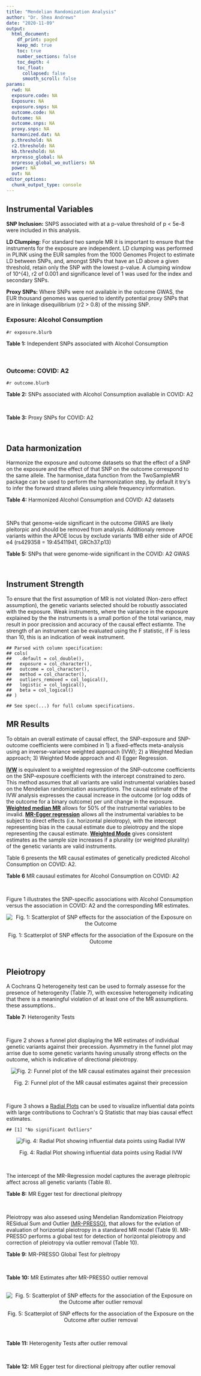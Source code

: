 ```yaml
---
title: "Mendelian Randomization Analysis"
author: "Dr. Shea Andrews"
date: "2020-11-09"
output:
  html_document:
    df_print: paged
    keep_md: true
    toc: true
    number_sections: false
    toc_depth: 4
    toc_float:
      collapsed: false
      smooth_scroll: false
params:
  rwd: NA
  exposure.code: NA
  Exposure: NA
  exposure.snps: NA
  outcome.code: NA
  Outcome: NA
  outcome.snps: NA
  proxy.snps: NA
  harmonized.dat: NA
  p.threshold: NA
  r2.threshold: NA
  kb.threshold: NA
  mrpresso_global: NA
  mrpresso_global_wo_outliers: NA
  power: NA
  out: NA
editor_options:
  chunk_output_type: console
---
```







## Instrumental Variables
**SNP Inclusion:** SNPS associated with at a p-value threshold of p < 5e-8 were included in this analysis.
<br>

**LD Clumping:** For standard two sample MR it is important to ensure that the instruments for the exposure are independent. LD clumping was performed in PLINK using the EUR samples from the 1000 Genomes Project to estimate LD between SNPs, and, amongst SNPs that have an LD above a given threshold, retain only the SNP with the lowest p-value. A clumping window of 10^{4}, r2 of 0.001 and significance level of 1 was used for the index and secondary SNPs.
<br>

**Proxy SNPs:** Where SNPs were not available in the outcome GWAS, the EUR thousand genomes was queried to identify potential proxy SNPs that are in linkage disequilibrium (r2 > 0.8) of the missing SNP.
<br>

### Exposure: Alcohol Consumption
`#r exposure.blurb`
<br>

**Table 1:** Independent SNPs associated with Alcohol Consumption
<div data-pagedtable="false">
  <script data-pagedtable-source type="application/json">
{"columns":[{"label":["SNP"],"name":[1],"type":["chr"],"align":["left"]},{"label":["CHROM"],"name":[2],"type":["dbl"],"align":["right"]},{"label":["POS"],"name":[3],"type":["dbl"],"align":["right"]},{"label":["REF"],"name":[4],"type":["chr"],"align":["left"]},{"label":["ALT"],"name":[5],"type":["chr"],"align":["left"]},{"label":["AF"],"name":[6],"type":["dbl"],"align":["right"]},{"label":["BETA"],"name":[7],"type":["dbl"],"align":["right"]},{"label":["SE"],"name":[8],"type":["dbl"],"align":["right"]},{"label":["Z"],"name":[9],"type":["dbl"],"align":["right"]},{"label":["P"],"name":[10],"type":["dbl"],"align":["right"]},{"label":["N"],"name":[11],"type":["dbl"],"align":["right"]},{"label":["TRAIT"],"name":[12],"type":["chr"],"align":["left"]}],"data":[{"1":"rs10753661","2":"1","3":"165119792","4":"G","5":"A","6":"0.7020","7":"-0.0113","8":"0.00209","9":"-5.406699","10":"4.24e-08","11":"537349","12":"drnkwk"},{"1":"rs28680958","2":"1","3":"173848808","4":"G","5":"A","6":"0.2300","7":"-0.0136","8":"0.00237","9":"-5.738397","10":"9.78e-09","11":"537349","12":"drnkwk"},{"1":"rs1260326","2":"2","3":"27730940","4":"T","5":"C","6":"0.5950","7":"0.0233","8":"0.00196","9":"11.887755","10":"3.33e-33","11":"537349","12":"drnkwk"},{"1":"rs62135521","2":"2","3":"44296002","4":"G","5":"T","6":"0.0378","7":"-0.0272","8":"0.00470","9":"-5.787234","10":"9.91e-09","11":"537349","12":"drnkwk"},{"1":"rs528301","2":"2","3":"45154908","4":"G","5":"A","6":"0.6050","7":"0.0156","8":"0.00195","9":"8.000000","10":"1.25e-15","11":"537349","12":"drnkwk"},{"1":"rs6739804","2":"2","3":"63269604","4":"T","5":"C","6":"0.6600","7":"-0.0129","8":"0.00208","9":"-6.201923","10":"4.72e-10","11":"537349","12":"drnkwk"},{"1":"rs4233567","2":"2","3":"144272376","4":"C","5":"T","6":"0.3400","7":"-0.0130","8":"0.00208","9":"-6.250000","10":"3.83e-10","11":"537349","12":"drnkwk"},{"1":"rs28732378","2":"3","3":"85403892","4":"A","5":"G","6":"0.7290","7":"-0.0163","8":"0.00217","9":"-7.511521","10":"2.24e-14","11":"537349","12":"drnkwk"},{"1":"rs28712821","2":"4","3":"39413780","4":"G","5":"A","6":"0.5940","7":"0.0284","8":"0.00199","9":"14.271357","10":"1.10e-46","11":"537349","12":"drnkwk"},{"1":"rs16854020","2":"4","3":"42117559","4":"G","5":"A","6":"0.1270","7":"0.0180","8":"0.00289","9":"6.228374","10":"4.82e-10","11":"537349","12":"drnkwk"},{"1":"rs1229984","2":"4","3":"100239319","4":"T","5":"C","6":"0.9530","7":"0.2090","8":"0.00673","9":"31.054978","10":"1.60e-203","11":"537349","12":"drnkwk"},{"1":"rs78234152","2":"4","3":"100279889","4":"G","5":"A","6":"0.0986","7":"0.0275","8":"0.00306","9":"8.986928","10":"2.18e-19","11":"537349","12":"drnkwk"},{"1":"rs13107325","2":"4","3":"103188709","4":"C","5":"T","6":"0.0654","7":"-0.0369","8":"0.00395","9":"-9.341772","10":"1.23e-20","11":"537349","12":"drnkwk"},{"1":"rs331939","2":"4","3":"143654889","4":"G","5":"A","6":"0.3390","7":"-0.0118","8":"0.00202","9":"-5.841584","10":"4.50e-09","11":"537349","12":"drnkwk"},{"1":"rs4916723","2":"5","3":"87854395","4":"A","5":"C","6":"0.4040","7":"-0.0115","8":"0.00199","9":"-5.778894","10":"8.07e-09","11":"537349","12":"drnkwk"},{"1":"rs55872084","2":"5","3":"155902003","4":"G","5":"T","6":"0.2180","7":"0.0129","8":"0.00228","9":"5.657895","10":"1.98e-08","11":"537349","12":"drnkwk"},{"1":"rs10085696","2":"7","3":"69783020","4":"A","5":"G","6":"0.2010","7":"-0.0160","8":"0.00249","9":"-6.425703","10":"1.24e-10","11":"537349","12":"drnkwk"},{"1":"rs2299409","2":"7","3":"103812171","4":"G","5":"A","6":"0.4930","7":"-0.0104","8":"0.00192","9":"-5.416667","10":"4.80e-08","11":"537349","12":"drnkwk"},{"1":"rs6951574","2":"7","3":"153489744","4":"T","5":"C","6":"0.4590","7":"0.0135","8":"0.00205","9":"6.585366","10":"4.44e-11","11":"537349","12":"drnkwk"},{"1":"rs28601761","2":"8","3":"126500031","4":"C","5":"G","6":"0.4050","7":"0.0116","8":"0.00201","9":"5.771144","10":"7.60e-09","11":"537349","12":"drnkwk"},{"1":"rs55932213","2":"9","3":"108755622","4":"A","5":"G","6":"0.7010","7":"0.0129","8":"0.00230","9":"5.608696","10":"1.80e-08","11":"537349","12":"drnkwk"},{"1":"rs2049045","2":"11","3":"27694241","4":"G","5":"C","6":"0.1890","7":"-0.0137","8":"0.00251","9":"-5.458167","10":"3.97e-08","11":"537349","12":"drnkwk"},{"1":"rs4752999","2":"11","3":"47428565","4":"C","5":"T","6":"0.3210","7":"-0.0145","8":"0.00207","9":"-7.004831","10":"2.03e-12","11":"537349","12":"drnkwk"},{"1":"rs4309187","2":"11","3":"113412443","4":"A","5":"C","6":"0.6970","7":"0.0149","8":"0.00210","9":"7.095238","10":"1.37e-12","11":"537349","12":"drnkwk"},{"1":"rs17542254","2":"11","3":"113655696","4":"A","5":"G","6":"0.2510","7":"0.0131","8":"0.00214","9":"6.121495","10":"8.96e-10","11":"537349","12":"drnkwk"},{"1":"rs1387766","2":"12","3":"92081800","4":"G","5":"A","6":"0.6220","7":"-0.0108","8":"0.00198","9":"-5.454545","10":"4.79e-08","11":"537349","12":"drnkwk"},{"1":"rs34704785","2":"13","3":"68117681","4":"C","5":"T","6":"0.4120","7":"-0.0114","8":"0.00214","9":"-5.327103","10":"4.52e-08","11":"537349","12":"drnkwk"},{"1":"rs1123285","2":"14","3":"57274519","4":"C","5":"G","6":"0.3390","7":"-0.0127","8":"0.00208","9":"-6.105769","10":"1.36e-09","11":"537349","12":"drnkwk"},{"1":"rs28929474","2":"14","3":"94844947","4":"C","5":"T","6":"0.0154","7":"-0.0477","8":"0.00719","9":"-6.634214","10":"2.39e-11","11":"537349","12":"drnkwk"},{"1":"rs153106","2":"16","3":"28526897","4":"T","5":"C","6":"0.4090","7":"-0.0137","8":"0.00196","9":"-6.989796","10":"3.63e-12","11":"537349","12":"drnkwk"},{"1":"rs79616692","2":"16","3":"72338507","4":"G","5":"C","6":"0.1100","7":"0.0190","8":"0.00315","9":"6.031746","10":"2.38e-09","11":"537349","12":"drnkwk"},{"1":"rs11860773","2":"16","3":"73912503","4":"T","5":"C","6":"0.1760","7":"-0.0155","8":"0.00251","9":"-6.175299","10":"8.35e-10","11":"537349","12":"drnkwk"},{"1":"rs13332432","2":"16","3":"85721809","4":"C","5":"G","6":"0.2960","7":"0.0142","8":"0.00219","9":"6.484018","10":"5.94e-11","11":"537349","12":"drnkwk"},{"1":"rs34121753","2":"17","3":"7733833","4":"A","5":"G","6":"0.5320","7":"0.0112","8":"0.00199","9":"5.628141","10":"1.39e-08","11":"537349","12":"drnkwk"},{"1":"rs76640332","2":"17","3":"44189858","4":"G","5":"A","6":"0.2040","7":"-0.0219","8":"0.00250","9":"-8.760000","10":"1.47e-18","11":"537349","12":"drnkwk"},{"1":"rs838145","2":"19","3":"49248730","4":"G","5":"A","6":"0.5840","7":"-0.0161","8":"0.00198","9":"-8.131313","10":"3.87e-16","11":"537349","12":"drnkwk"},{"1":"rs6106989","2":"20","3":"25027630","4":"G","5":"A","6":"0.6280","7":"0.0113","8":"0.00204","9":"5.539216","10":"3.81e-08","11":"537349","12":"drnkwk"}],"options":{"columns":{"min":{},"max":[10]},"rows":{"min":[10],"max":[10]},"pages":{}}}
  </script>
</div>
<br>

### Outcome: COVID: A2
`#r outcome.blurb`
<br>

**Table 2:** SNPs associated with Alcohol Consumption avaliable in COVID: A2
<div data-pagedtable="false">
  <script data-pagedtable-source type="application/json">
{"columns":[{"label":["SNP"],"name":[1],"type":["chr"],"align":["left"]},{"label":["CHROM"],"name":[2],"type":["dbl"],"align":["right"]},{"label":["POS"],"name":[3],"type":["dbl"],"align":["right"]},{"label":["REF"],"name":[4],"type":["chr"],"align":["left"]},{"label":["ALT"],"name":[5],"type":["chr"],"align":["left"]},{"label":["AF"],"name":[6],"type":["dbl"],"align":["right"]},{"label":["BETA"],"name":[7],"type":["dbl"],"align":["right"]},{"label":["SE"],"name":[8],"type":["dbl"],"align":["right"]},{"label":["Z"],"name":[9],"type":["dbl"],"align":["right"]},{"label":["P"],"name":[10],"type":["dbl"],"align":["right"]},{"label":["N"],"name":[11],"type":["dbl"],"align":["right"]},{"label":["TRAIT"],"name":[12],"type":["chr"],"align":["left"]}],"data":[{"1":"rs10753661","2":"1","3":"165119792","4":"G","5":"A","6":"0.68840","7":"0.0122530","8":"0.030037","9":"0.40793022","10":"0.683300","11":"628126","12":"very_severe_respiratory_confirmed_covid_vs._population"},{"1":"rs28680958","2":"1","3":"173848808","4":"G","5":"A","6":"0.20820","7":"-0.0507630","8":"0.033097","9":"-1.53376439","10":"0.125100","11":"628126","12":"very_severe_respiratory_confirmed_covid_vs._population"},{"1":"rs1260326","2":"2","3":"27730940","4":"T","5":"C","6":"0.62160","7":"0.0300960","8":"0.028007","9":"1.07458850","10":"0.282600","11":"627723","12":"very_severe_respiratory_confirmed_covid_vs._population"},{"1":"rs62135521","2":"2","3":"44296002","4":"G","5":"T","6":"0.04673","7":"-0.1099500","8":"0.071461","9":"-1.53860147","10":"0.123900","11":"627723","12":"very_severe_respiratory_confirmed_covid_vs._population"},{"1":"rs528301","2":"2","3":"45154908","4":"G","5":"A","6":"0.58730","7":"-0.0398130","8":"0.036869","9":"-1.07985028","10":"0.280200","11":"618070","12":"very_severe_respiratory_confirmed_covid_vs._population"},{"1":"rs6739804","2":"2","3":"63269604","4":"T","5":"C","6":"0.67660","7":"-0.0042623","8":"0.038315","9":"-0.11124364","10":"0.911400","11":"618070","12":"very_severe_respiratory_confirmed_covid_vs._population"},{"1":"rs4233567","2":"2","3":"144272376","4":"C","5":"T","6":"0.36150","7":"-0.0116270","8":"0.039322","9":"-0.29568689","10":"0.767500","11":"618070","12":"very_severe_respiratory_confirmed_covid_vs._population"},{"1":"rs28732378","2":"3","3":"85403892","4":"A","5":"G","6":"0.74500","7":"0.0229600","8":"0.030816","9":"0.74506750","10":"0.456200","11":"628126","12":"very_severe_respiratory_confirmed_covid_vs._population"},{"1":"rs28712821","2":"4","3":"39413780","4":"G","5":"A","6":"0.61920","7":"0.0467220","8":"0.037458","9":"1.24731700","10":"0.212300","11":"618070","12":"very_severe_respiratory_confirmed_covid_vs._population"},{"1":"rs16854020","2":"4","3":"42117559","4":"G","5":"A","6":"0.11310","7":"0.0414450","8":"0.039785","9":"1.04172427","10":"0.297500","11":"628126","12":"very_severe_respiratory_confirmed_covid_vs._population"},{"1":"rs1229984","2":"4","3":"100239319","4":"T","5":"C","6":"0.98230","7":"0.1621800","8":"0.072076","9":"2.25012487","10":"0.024440","11":"616188","12":"very_severe_respiratory_confirmed_covid_vs._population"},{"1":"rs78234152","2":"4","3":"100279889","4":"G","5":"A","6":"0.11630","7":"0.0663750","8":"0.047831","9":"1.38769835","10":"0.165200","11":"628126","12":"very_severe_respiratory_confirmed_covid_vs._population"},{"1":"rs13107325","2":"4","3":"103188709","4":"C","5":"T","6":"0.05099","7":"0.0699230","8":"0.050194","9":"1.39305495","10":"0.163600","11":"628126","12":"very_severe_respiratory_confirmed_covid_vs._population"},{"1":"rs331939","2":"4","3":"143654889","4":"G","5":"A","6":"0.32340","7":"-0.0057320","8":"0.028796","9":"-0.19905542","10":"0.842200","11":"628126","12":"very_severe_respiratory_confirmed_covid_vs._population"},{"1":"rs4916723","2":"5","3":"87854395","4":"A","5":"C","6":"0.43930","7":"-0.0299270","8":"0.037924","9":"-0.78913089","10":"0.430000","11":"618070","12":"very_severe_respiratory_confirmed_covid_vs._population"},{"1":"rs55872084","2":"5","3":"155902003","4":"G","5":"T","6":"0.21180","7":"-0.0407650","8":"0.044337","9":"-0.91943523","10":"0.357900","11":"618070","12":"very_severe_respiratory_confirmed_covid_vs._population"},{"1":"rs10085696","2":"7","3":"69783020","4":"A","5":"G","6":"0.19470","7":"0.0238760","8":"0.034425","9":"0.69356572","10":"0.487900","11":"628126","12":"very_severe_respiratory_confirmed_covid_vs._population"},{"1":"rs2299409","2":"7","3":"103812171","4":"G","5":"A","6":"0.52090","7":"0.0342660","8":"0.028041","9":"1.22199636","10":"0.221700","11":"628126","12":"very_severe_respiratory_confirmed_covid_vs._population"},{"1":"rs28601761","2":"8","3":"126500031","4":"C","5":"G","6":"0.41680","7":"-0.0325720","8":"0.036594","9":"-0.89009127","10":"0.373400","11":"618070","12":"very_severe_respiratory_confirmed_covid_vs._population"},{"1":"rs55932213","2":"9","3":"108755622","4":"A","5":"G","6":"0.73830","7":"-0.0153960","8":"0.040170","9":"-0.38327110","10":"0.701500","11":"618070","12":"very_severe_respiratory_confirmed_covid_vs._population"},{"1":"rs2049045","2":"11","3":"27694241","4":"G","5":"C","6":"0.17340","7":"0.0029615","8":"0.045932","9":"0.06447575","10":"0.948600","11":"618070","12":"very_severe_respiratory_confirmed_covid_vs._population"},{"1":"rs4752999","2":"11","3":"47428565","4":"C","5":"T","6":"0.32390","7":"-0.0364350","8":"0.029627","9":"-1.22979039","10":"0.218800","11":"628126","12":"very_severe_respiratory_confirmed_covid_vs._population"},{"1":"rs4309187","2":"11","3":"113412443","4":"A","5":"C","6":"0.73720","7":"-0.0353660","8":"0.038403","9":"-0.92091764","10":"0.357100","11":"618070","12":"very_severe_respiratory_confirmed_covid_vs._population"},{"1":"rs17542254","2":"11","3":"113655696","4":"A","5":"G","6":"0.26020","7":"0.0482450","8":"0.031007","9":"1.55593898","10":"0.119700","11":"628126","12":"very_severe_respiratory_confirmed_covid_vs._population"},{"1":"rs1387766","2":"12","3":"92081800","4":"G","5":"A","6":"0.63350","7":"0.0176930","8":"0.028638","9":"0.61781549","10":"0.536700","11":"628126","12":"very_severe_respiratory_confirmed_covid_vs._population"},{"1":"rs34704785","2":"13","3":"68117681","4":"C","5":"T","6":"0.44350","7":"0.0074071","8":"0.036138","9":"0.20496707","10":"0.837600","11":"618070","12":"very_severe_respiratory_confirmed_covid_vs._population"},{"1":"rs1123285","2":"14","3":"57274519","4":"C","5":"G","6":"0.33420","7":"0.0247140","8":"0.038918","9":"0.63502749","10":"0.525400","11":"617667","12":"very_severe_respiratory_confirmed_covid_vs._population"},{"1":"rs28929474","2":"14","3":"94844947","4":"C","5":"T","6":"0.01986","7":"0.0210350","8":"0.110390","9":"0.19055168","10":"0.848900","11":"627723","12":"very_severe_respiratory_confirmed_covid_vs._population"},{"1":"rs153106","2":"16","3":"28526897","4":"T","5":"C","6":"0.44110","7":"0.0280560","8":"0.028386","9":"0.98837455","10":"0.323000","11":"627723","12":"very_severe_respiratory_confirmed_covid_vs._population"},{"1":"rs79616692","2":"16","3":"72338507","4":"G","5":"C","6":"0.11410","7":"0.0212390","8":"0.057530","9":"0.36918130","10":"0.712000","11":"618070","12":"very_severe_respiratory_confirmed_covid_vs._population"},{"1":"rs11860773","2":"16","3":"73912503","4":"T","5":"C","6":"0.19570","7":"-0.0282800","8":"0.047935","9":"-0.58996558","10":"0.555200","11":"618070","12":"very_severe_respiratory_confirmed_covid_vs._population"},{"1":"rs13332432","2":"16","3":"85721809","4":"C","5":"G","6":"0.27610","7":"0.0728450","8":"0.041288","9":"1.76431409","10":"0.077680","11":"618070","12":"very_severe_respiratory_confirmed_covid_vs._population"},{"1":"rs34121753","2":"17","3":"7733833","4":"A","5":"G","6":"0.53010","7":"0.0477730","8":"0.039322","9":"1.21491786","10":"0.224400","11":"618070","12":"very_severe_respiratory_confirmed_covid_vs._population"},{"1":"rs76640332","2":"17","3":"44189858","4":"G","5":"A","6":"0.16960","7":"-0.1171300","8":"0.043239","9":"-2.70889706","10":"0.006748","11":"618070","12":"very_severe_respiratory_confirmed_covid_vs._population"},{"1":"rs838145","2":"19","3":"49248730","4":"G","5":"A","6":"0.58890","7":"0.1074500","8":"0.037112","9":"2.89528993","10":"0.003790","11":"618070","12":"very_severe_respiratory_confirmed_covid_vs._population"},{"1":"rs6106989","2":"20","3":"25027630","4":"G","5":"A","6":"0.62780","7":"-0.0342490","8":"0.037479","9":"-0.91381840","10":"0.360800","11":"618070","12":"very_severe_respiratory_confirmed_covid_vs._population"},{"1":"rs6951574","2":"NA","3":"NA","4":"NA","5":"NA","6":"NA","7":"NA","8":"NA","9":"NA","10":"NA","11":"NA","12":"NA"}],"options":{"columns":{"min":{},"max":[10]},"rows":{"min":[10],"max":[10]},"pages":{}}}
  </script>
</div>
<br>

**Table 3:** Proxy SNPs for COVID: A2
<div data-pagedtable="false">
  <script data-pagedtable-source type="application/json">
{"columns":[{"label":["target_snp"],"name":[1],"type":["chr"],"align":["left"]},{"label":["proxy_snp"],"name":[2],"type":["chr"],"align":["left"]},{"label":["ld.r2"],"name":[3],"type":["dbl"],"align":["right"]},{"label":["Dprime"],"name":[4],"type":["dbl"],"align":["right"]},{"label":["PHASE"],"name":[5],"type":["chr"],"align":["left"]},{"label":["X12"],"name":[6],"type":["lgl"],"align":["right"]},{"label":["CHROM"],"name":[7],"type":["dbl"],"align":["right"]},{"label":["POS"],"name":[8],"type":["dbl"],"align":["right"]},{"label":["REF.proxy"],"name":[9],"type":["chr"],"align":["left"]},{"label":["ALT.proxy"],"name":[10],"type":["chr"],"align":["left"]},{"label":["AF"],"name":[11],"type":["dbl"],"align":["right"]},{"label":["BETA"],"name":[12],"type":["dbl"],"align":["right"]},{"label":["SE"],"name":[13],"type":["dbl"],"align":["right"]},{"label":["Z"],"name":[14],"type":["dbl"],"align":["right"]},{"label":["P"],"name":[15],"type":["dbl"],"align":["right"]},{"label":["N"],"name":[16],"type":["dbl"],"align":["right"]},{"label":["TRAIT"],"name":[17],"type":["chr"],"align":["left"]},{"label":["ref"],"name":[18],"type":["chr"],"align":["left"]},{"label":["ref.proxy"],"name":[19],"type":["chr"],"align":["left"]},{"label":["alt"],"name":[20],"type":["lgl"],"align":["right"]},{"label":["alt.proxy"],"name":[21],"type":["chr"],"align":["left"]},{"label":["ALT"],"name":[22],"type":["chr"],"align":["left"]},{"label":["REF"],"name":[23],"type":["lgl"],"align":["right"]},{"label":["proxy.outcome"],"name":[24],"type":["lgl"],"align":["right"]}],"data":[{"1":"rs6951574","2":"rs2622238","3":"0.945407","4":"1","5":"CG/TA","6":"NA","7":"7","8":"153488760","9":"A","10":"G","11":"0.4413","12":"-0.0043222","13":"0.040191","14":"-0.1075415","15":"0.9144","16":"617667","17":"very_severe_respiratory_confirmed_covid_vs._population","18":"C","19":"G","20":"TRUE","21":"A","22":"C","23":"TRUE","24":"TRUE"}],"options":{"columns":{"min":{},"max":[10]},"rows":{"min":[10],"max":[10]},"pages":{}}}
  </script>
</div>
<br>

## Data harmonization
Harmonize the exposure and outcome datasets so that the effect of a SNP on the exposure and the effect of that SNP on the outcome correspond to the same allele. The harmonise_data function from the TwoSampleMR package can be used to perform the harmonization step, by default it try's to infer the forward strand alleles using allele frequency information.
<br>

**Table 4:** Harmonized Alcohol Consumption and COVID: A2 datasets
<div data-pagedtable="false">
  <script data-pagedtable-source type="application/json">
{"columns":[{"label":["SNP"],"name":[1],"type":["chr"],"align":["left"]},{"label":["effect_allele.exposure"],"name":[2],"type":["chr"],"align":["left"]},{"label":["other_allele.exposure"],"name":[3],"type":["chr"],"align":["left"]},{"label":["effect_allele.outcome"],"name":[4],"type":["chr"],"align":["left"]},{"label":["other_allele.outcome"],"name":[5],"type":["chr"],"align":["left"]},{"label":["beta.exposure"],"name":[6],"type":["dbl"],"align":["right"]},{"label":["beta.outcome"],"name":[7],"type":["dbl"],"align":["right"]},{"label":["eaf.exposure"],"name":[8],"type":["dbl"],"align":["right"]},{"label":["eaf.outcome"],"name":[9],"type":["dbl"],"align":["right"]},{"label":["remove"],"name":[10],"type":["lgl"],"align":["right"]},{"label":["palindromic"],"name":[11],"type":["lgl"],"align":["right"]},{"label":["ambiguous"],"name":[12],"type":["lgl"],"align":["right"]},{"label":["id.outcome"],"name":[13],"type":["chr"],"align":["left"]},{"label":["chr.outcome"],"name":[14],"type":["dbl"],"align":["right"]},{"label":["pos.outcome"],"name":[15],"type":["dbl"],"align":["right"]},{"label":["se.outcome"],"name":[16],"type":["dbl"],"align":["right"]},{"label":["z.outcome"],"name":[17],"type":["dbl"],"align":["right"]},{"label":["pval.outcome"],"name":[18],"type":["dbl"],"align":["right"]},{"label":["samplesize.outcome"],"name":[19],"type":["dbl"],"align":["right"]},{"label":["outcome"],"name":[20],"type":["chr"],"align":["left"]},{"label":["mr_keep.outcome"],"name":[21],"type":["lgl"],"align":["right"]},{"label":["pval_origin.outcome"],"name":[22],"type":["chr"],"align":["left"]},{"label":["chr.exposure"],"name":[23],"type":["dbl"],"align":["right"]},{"label":["pos.exposure"],"name":[24],"type":["dbl"],"align":["right"]},{"label":["se.exposure"],"name":[25],"type":["dbl"],"align":["right"]},{"label":["z.exposure"],"name":[26],"type":["dbl"],"align":["right"]},{"label":["pval.exposure"],"name":[27],"type":["dbl"],"align":["right"]},{"label":["samplesize.exposure"],"name":[28],"type":["dbl"],"align":["right"]},{"label":["exposure"],"name":[29],"type":["chr"],"align":["left"]},{"label":["mr_keep.exposure"],"name":[30],"type":["lgl"],"align":["right"]},{"label":["pval_origin.exposure"],"name":[31],"type":["chr"],"align":["left"]},{"label":["id.exposure"],"name":[32],"type":["chr"],"align":["left"]},{"label":["action"],"name":[33],"type":["dbl"],"align":["right"]},{"label":["mr_keep"],"name":[34],"type":["lgl"],"align":["right"]},{"label":["pt"],"name":[35],"type":["dbl"],"align":["right"]},{"label":["pleitropy_keep"],"name":[36],"type":["lgl"],"align":["right"]},{"label":["mrpresso_RSSobs"],"name":[37],"type":["lgl"],"align":["right"]},{"label":["mrpresso_pval"],"name":[38],"type":["lgl"],"align":["right"]},{"label":["mrpresso_keep"],"name":[39],"type":["lgl"],"align":["right"]}],"data":[{"1":"rs10085696","2":"G","3":"A","4":"G","5":"A","6":"-0.0160","7":"0.0238760","8":"0.2010","9":"0.19470","10":"FALSE","11":"FALSE","12":"FALSE","13":"Is02h9","14":"7","15":"69783020","16":"0.034425","17":"0.69356572","18":"0.487900","19":"628126","20":"covidhgi2020anaA2v4","21":"TRUE","22":"reported","23":"7","24":"69783020","25":"0.00249","26":"-6.425703","27":"1.24e-10","28":"537349","29":"Liu2019drnkwk","30":"TRUE","31":"reported","32":"8Hpe8i","33":"2","34":"TRUE","35":"5e-08","36":"TRUE","37":"NA","38":"NA","39":"TRUE"},{"1":"rs10753661","2":"A","3":"G","4":"A","5":"G","6":"-0.0113","7":"0.0122530","8":"0.7020","9":"0.68840","10":"FALSE","11":"FALSE","12":"FALSE","13":"Is02h9","14":"1","15":"165119792","16":"0.030037","17":"0.40793022","18":"0.683300","19":"628126","20":"covidhgi2020anaA2v4","21":"TRUE","22":"reported","23":"1","24":"165119792","25":"0.00209","26":"-5.406699","27":"4.24e-08","28":"537349","29":"Liu2019drnkwk","30":"TRUE","31":"reported","32":"8Hpe8i","33":"2","34":"TRUE","35":"5e-08","36":"TRUE","37":"NA","38":"NA","39":"TRUE"},{"1":"rs1123285","2":"G","3":"C","4":"G","5":"C","6":"-0.0127","7":"0.0247140","8":"0.3390","9":"0.33420","10":"FALSE","11":"TRUE","12":"FALSE","13":"Is02h9","14":"14","15":"57274519","16":"0.038918","17":"0.63502749","18":"0.525400","19":"617667","20":"covidhgi2020anaA2v4","21":"TRUE","22":"reported","23":"14","24":"57274519","25":"0.00208","26":"-6.105769","27":"1.36e-09","28":"537349","29":"Liu2019drnkwk","30":"TRUE","31":"reported","32":"8Hpe8i","33":"2","34":"TRUE","35":"5e-08","36":"TRUE","37":"NA","38":"NA","39":"TRUE"},{"1":"rs11860773","2":"C","3":"T","4":"C","5":"T","6":"-0.0155","7":"-0.0282800","8":"0.1760","9":"0.19570","10":"FALSE","11":"FALSE","12":"FALSE","13":"Is02h9","14":"16","15":"73912503","16":"0.047935","17":"-0.58996558","18":"0.555200","19":"618070","20":"covidhgi2020anaA2v4","21":"TRUE","22":"reported","23":"16","24":"73912503","25":"0.00251","26":"-6.175299","27":"8.35e-10","28":"537349","29":"Liu2019drnkwk","30":"TRUE","31":"reported","32":"8Hpe8i","33":"2","34":"TRUE","35":"5e-08","36":"TRUE","37":"NA","38":"NA","39":"TRUE"},{"1":"rs1229984","2":"C","3":"T","4":"C","5":"T","6":"0.2090","7":"0.1621800","8":"0.9530","9":"0.98230","10":"FALSE","11":"FALSE","12":"FALSE","13":"Is02h9","14":"4","15":"100239319","16":"0.072076","17":"2.25012487","18":"0.024440","19":"616188","20":"covidhgi2020anaA2v4","21":"TRUE","22":"reported","23":"4","24":"100239319","25":"0.00673","26":"31.054978","27":"1.00e-200","28":"537349","29":"Liu2019drnkwk","30":"TRUE","31":"reported","32":"8Hpe8i","33":"2","34":"TRUE","35":"5e-08","36":"TRUE","37":"NA","38":"NA","39":"TRUE"},{"1":"rs1260326","2":"C","3":"T","4":"C","5":"T","6":"0.0233","7":"0.0300960","8":"0.5950","9":"0.62160","10":"FALSE","11":"FALSE","12":"FALSE","13":"Is02h9","14":"2","15":"27730940","16":"0.028007","17":"1.07458850","18":"0.282600","19":"627723","20":"covidhgi2020anaA2v4","21":"TRUE","22":"reported","23":"2","24":"27730940","25":"0.00196","26":"11.887755","27":"3.33e-33","28":"537349","29":"Liu2019drnkwk","30":"TRUE","31":"reported","32":"8Hpe8i","33":"2","34":"TRUE","35":"5e-08","36":"TRUE","37":"NA","38":"NA","39":"TRUE"},{"1":"rs13107325","2":"T","3":"C","4":"T","5":"C","6":"-0.0369","7":"0.0699230","8":"0.0654","9":"0.05099","10":"FALSE","11":"FALSE","12":"FALSE","13":"Is02h9","14":"4","15":"103188709","16":"0.050194","17":"1.39305495","18":"0.163600","19":"628126","20":"covidhgi2020anaA2v4","21":"TRUE","22":"reported","23":"4","24":"103188709","25":"0.00395","26":"-9.341772","27":"1.23e-20","28":"537349","29":"Liu2019drnkwk","30":"TRUE","31":"reported","32":"8Hpe8i","33":"2","34":"TRUE","35":"5e-08","36":"TRUE","37":"NA","38":"NA","39":"TRUE"},{"1":"rs13332432","2":"G","3":"C","4":"G","5":"C","6":"0.0142","7":"0.0728450","8":"0.2960","9":"0.27610","10":"FALSE","11":"TRUE","12":"FALSE","13":"Is02h9","14":"16","15":"85721809","16":"0.041288","17":"1.76431409","18":"0.077680","19":"618070","20":"covidhgi2020anaA2v4","21":"TRUE","22":"reported","23":"16","24":"85721809","25":"0.00219","26":"6.484018","27":"5.94e-11","28":"537349","29":"Liu2019drnkwk","30":"TRUE","31":"reported","32":"8Hpe8i","33":"2","34":"TRUE","35":"5e-08","36":"TRUE","37":"NA","38":"NA","39":"TRUE"},{"1":"rs1387766","2":"A","3":"G","4":"A","5":"G","6":"-0.0108","7":"0.0176930","8":"0.6220","9":"0.63350","10":"FALSE","11":"FALSE","12":"FALSE","13":"Is02h9","14":"12","15":"92081800","16":"0.028638","17":"0.61781549","18":"0.536700","19":"628126","20":"covidhgi2020anaA2v4","21":"TRUE","22":"reported","23":"12","24":"92081800","25":"0.00198","26":"-5.454545","27":"4.79e-08","28":"537349","29":"Liu2019drnkwk","30":"TRUE","31":"reported","32":"8Hpe8i","33":"2","34":"TRUE","35":"5e-08","36":"TRUE","37":"NA","38":"NA","39":"TRUE"},{"1":"rs153106","2":"C","3":"T","4":"C","5":"T","6":"-0.0137","7":"0.0280560","8":"0.4090","9":"0.44110","10":"FALSE","11":"FALSE","12":"FALSE","13":"Is02h9","14":"16","15":"28526897","16":"0.028386","17":"0.98837455","18":"0.323000","19":"627723","20":"covidhgi2020anaA2v4","21":"TRUE","22":"reported","23":"16","24":"28526897","25":"0.00196","26":"-6.989796","27":"3.63e-12","28":"537349","29":"Liu2019drnkwk","30":"TRUE","31":"reported","32":"8Hpe8i","33":"2","34":"TRUE","35":"5e-08","36":"TRUE","37":"NA","38":"NA","39":"TRUE"},{"1":"rs16854020","2":"A","3":"G","4":"A","5":"G","6":"0.0180","7":"0.0414450","8":"0.1270","9":"0.11310","10":"FALSE","11":"FALSE","12":"FALSE","13":"Is02h9","14":"4","15":"42117559","16":"0.039785","17":"1.04172427","18":"0.297500","19":"628126","20":"covidhgi2020anaA2v4","21":"TRUE","22":"reported","23":"4","24":"42117559","25":"0.00289","26":"6.228374","27":"4.82e-10","28":"537349","29":"Liu2019drnkwk","30":"TRUE","31":"reported","32":"8Hpe8i","33":"2","34":"TRUE","35":"5e-08","36":"TRUE","37":"NA","38":"NA","39":"TRUE"},{"1":"rs17542254","2":"G","3":"A","4":"G","5":"A","6":"0.0131","7":"0.0482450","8":"0.2510","9":"0.26020","10":"FALSE","11":"FALSE","12":"FALSE","13":"Is02h9","14":"11","15":"113655696","16":"0.031007","17":"1.55593898","18":"0.119700","19":"628126","20":"covidhgi2020anaA2v4","21":"TRUE","22":"reported","23":"11","24":"113655696","25":"0.00214","26":"6.121495","27":"8.96e-10","28":"537349","29":"Liu2019drnkwk","30":"TRUE","31":"reported","32":"8Hpe8i","33":"2","34":"TRUE","35":"5e-08","36":"TRUE","37":"NA","38":"NA","39":"TRUE"},{"1":"rs2049045","2":"C","3":"G","4":"C","5":"G","6":"-0.0137","7":"0.0029615","8":"0.1890","9":"0.17340","10":"FALSE","11":"TRUE","12":"FALSE","13":"Is02h9","14":"11","15":"27694241","16":"0.045932","17":"0.06447575","18":"0.948600","19":"618070","20":"covidhgi2020anaA2v4","21":"TRUE","22":"reported","23":"11","24":"27694241","25":"0.00251","26":"-5.458167","27":"3.97e-08","28":"537349","29":"Liu2019drnkwk","30":"TRUE","31":"reported","32":"8Hpe8i","33":"2","34":"TRUE","35":"5e-08","36":"TRUE","37":"NA","38":"NA","39":"TRUE"},{"1":"rs2299409","2":"A","3":"G","4":"A","5":"G","6":"-0.0104","7":"0.0342660","8":"0.4930","9":"0.52090","10":"FALSE","11":"FALSE","12":"FALSE","13":"Is02h9","14":"7","15":"103812171","16":"0.028041","17":"1.22199636","18":"0.221700","19":"628126","20":"covidhgi2020anaA2v4","21":"TRUE","22":"reported","23":"7","24":"103812171","25":"0.00192","26":"-5.416667","27":"4.80e-08","28":"537349","29":"Liu2019drnkwk","30":"TRUE","31":"reported","32":"8Hpe8i","33":"2","34":"TRUE","35":"5e-08","36":"TRUE","37":"NA","38":"NA","39":"TRUE"},{"1":"rs28601761","2":"G","3":"C","4":"G","5":"C","6":"0.0116","7":"-0.0325720","8":"0.4050","9":"0.41680","10":"FALSE","11":"TRUE","12":"FALSE","13":"Is02h9","14":"8","15":"126500031","16":"0.036594","17":"-0.89009127","18":"0.373400","19":"618070","20":"covidhgi2020anaA2v4","21":"TRUE","22":"reported","23":"8","24":"126500031","25":"0.00201","26":"5.771144","27":"7.60e-09","28":"537349","29":"Liu2019drnkwk","30":"TRUE","31":"reported","32":"8Hpe8i","33":"2","34":"TRUE","35":"5e-08","36":"TRUE","37":"NA","38":"NA","39":"TRUE"},{"1":"rs28680958","2":"A","3":"G","4":"A","5":"G","6":"-0.0136","7":"-0.0507630","8":"0.2300","9":"0.20820","10":"FALSE","11":"FALSE","12":"FALSE","13":"Is02h9","14":"1","15":"173848808","16":"0.033097","17":"-1.53376439","18":"0.125100","19":"628126","20":"covidhgi2020anaA2v4","21":"TRUE","22":"reported","23":"1","24":"173848808","25":"0.00237","26":"-5.738397","27":"9.78e-09","28":"537349","29":"Liu2019drnkwk","30":"TRUE","31":"reported","32":"8Hpe8i","33":"2","34":"TRUE","35":"5e-08","36":"TRUE","37":"NA","38":"NA","39":"TRUE"},{"1":"rs28712821","2":"A","3":"G","4":"A","5":"G","6":"0.0284","7":"0.0467220","8":"0.5940","9":"0.61920","10":"FALSE","11":"FALSE","12":"FALSE","13":"Is02h9","14":"4","15":"39413780","16":"0.037458","17":"1.24731700","18":"0.212300","19":"618070","20":"covidhgi2020anaA2v4","21":"TRUE","22":"reported","23":"4","24":"39413780","25":"0.00199","26":"14.271357","27":"1.10e-46","28":"537349","29":"Liu2019drnkwk","30":"TRUE","31":"reported","32":"8Hpe8i","33":"2","34":"TRUE","35":"5e-08","36":"TRUE","37":"NA","38":"NA","39":"TRUE"},{"1":"rs28732378","2":"G","3":"A","4":"G","5":"A","6":"-0.0163","7":"0.0229600","8":"0.7290","9":"0.74500","10":"FALSE","11":"FALSE","12":"FALSE","13":"Is02h9","14":"3","15":"85403892","16":"0.030816","17":"0.74506750","18":"0.456200","19":"628126","20":"covidhgi2020anaA2v4","21":"TRUE","22":"reported","23":"3","24":"85403892","25":"0.00217","26":"-7.511521","27":"2.24e-14","28":"537349","29":"Liu2019drnkwk","30":"TRUE","31":"reported","32":"8Hpe8i","33":"2","34":"TRUE","35":"5e-08","36":"TRUE","37":"NA","38":"NA","39":"TRUE"},{"1":"rs28929474","2":"T","3":"C","4":"T","5":"C","6":"-0.0477","7":"0.0210350","8":"0.0154","9":"0.01986","10":"FALSE","11":"FALSE","12":"FALSE","13":"Is02h9","14":"14","15":"94844947","16":"0.110390","17":"0.19055168","18":"0.848900","19":"627723","20":"covidhgi2020anaA2v4","21":"TRUE","22":"reported","23":"14","24":"94844947","25":"0.00719","26":"-6.634214","27":"2.39e-11","28":"537349","29":"Liu2019drnkwk","30":"TRUE","31":"reported","32":"8Hpe8i","33":"2","34":"TRUE","35":"5e-08","36":"TRUE","37":"NA","38":"NA","39":"TRUE"},{"1":"rs331939","2":"A","3":"G","4":"A","5":"G","6":"-0.0118","7":"-0.0057320","8":"0.3390","9":"0.32340","10":"FALSE","11":"FALSE","12":"FALSE","13":"Is02h9","14":"4","15":"143654889","16":"0.028796","17":"-0.19905542","18":"0.842200","19":"628126","20":"covidhgi2020anaA2v4","21":"TRUE","22":"reported","23":"4","24":"143654889","25":"0.00202","26":"-5.841584","27":"4.50e-09","28":"537349","29":"Liu2019drnkwk","30":"TRUE","31":"reported","32":"8Hpe8i","33":"2","34":"TRUE","35":"5e-08","36":"TRUE","37":"NA","38":"NA","39":"TRUE"},{"1":"rs34121753","2":"G","3":"A","4":"G","5":"A","6":"0.0112","7":"0.0477730","8":"0.5320","9":"0.53010","10":"FALSE","11":"FALSE","12":"FALSE","13":"Is02h9","14":"17","15":"7733833","16":"0.039322","17":"1.21491786","18":"0.224400","19":"618070","20":"covidhgi2020anaA2v4","21":"TRUE","22":"reported","23":"17","24":"7733833","25":"0.00199","26":"5.628141","27":"1.39e-08","28":"537349","29":"Liu2019drnkwk","30":"TRUE","31":"reported","32":"8Hpe8i","33":"2","34":"TRUE","35":"5e-08","36":"TRUE","37":"NA","38":"NA","39":"TRUE"},{"1":"rs34704785","2":"T","3":"C","4":"T","5":"C","6":"-0.0114","7":"0.0074071","8":"0.4120","9":"0.44350","10":"FALSE","11":"FALSE","12":"FALSE","13":"Is02h9","14":"13","15":"68117681","16":"0.036138","17":"0.20496707","18":"0.837600","19":"618070","20":"covidhgi2020anaA2v4","21":"TRUE","22":"reported","23":"13","24":"68117681","25":"0.00214","26":"-5.327103","27":"4.52e-08","28":"537349","29":"Liu2019drnkwk","30":"TRUE","31":"reported","32":"8Hpe8i","33":"2","34":"TRUE","35":"5e-08","36":"TRUE","37":"NA","38":"NA","39":"TRUE"},{"1":"rs4233567","2":"T","3":"C","4":"T","5":"C","6":"-0.0130","7":"-0.0116270","8":"0.3400","9":"0.36150","10":"FALSE","11":"FALSE","12":"FALSE","13":"Is02h9","14":"2","15":"144272376","16":"0.039322","17":"-0.29568689","18":"0.767500","19":"618070","20":"covidhgi2020anaA2v4","21":"TRUE","22":"reported","23":"2","24":"144272376","25":"0.00208","26":"-6.250000","27":"3.83e-10","28":"537349","29":"Liu2019drnkwk","30":"TRUE","31":"reported","32":"8Hpe8i","33":"2","34":"TRUE","35":"5e-08","36":"TRUE","37":"NA","38":"NA","39":"TRUE"},{"1":"rs4309187","2":"C","3":"A","4":"C","5":"A","6":"0.0149","7":"-0.0353660","8":"0.6970","9":"0.73720","10":"FALSE","11":"FALSE","12":"FALSE","13":"Is02h9","14":"11","15":"113412443","16":"0.038403","17":"-0.92091764","18":"0.357100","19":"618070","20":"covidhgi2020anaA2v4","21":"TRUE","22":"reported","23":"11","24":"113412443","25":"0.00210","26":"7.095238","27":"1.37e-12","28":"537349","29":"Liu2019drnkwk","30":"TRUE","31":"reported","32":"8Hpe8i","33":"2","34":"TRUE","35":"5e-08","36":"TRUE","37":"NA","38":"NA","39":"TRUE"},{"1":"rs4752999","2":"T","3":"C","4":"T","5":"C","6":"-0.0145","7":"-0.0364350","8":"0.3210","9":"0.32390","10":"FALSE","11":"FALSE","12":"FALSE","13":"Is02h9","14":"11","15":"47428565","16":"0.029627","17":"-1.22979039","18":"0.218800","19":"628126","20":"covidhgi2020anaA2v4","21":"TRUE","22":"reported","23":"11","24":"47428565","25":"0.00207","26":"-7.004831","27":"2.03e-12","28":"537349","29":"Liu2019drnkwk","30":"TRUE","31":"reported","32":"8Hpe8i","33":"2","34":"TRUE","35":"5e-08","36":"TRUE","37":"NA","38":"NA","39":"TRUE"},{"1":"rs4916723","2":"C","3":"A","4":"C","5":"A","6":"-0.0115","7":"-0.0299270","8":"0.4040","9":"0.43930","10":"FALSE","11":"FALSE","12":"FALSE","13":"Is02h9","14":"5","15":"87854395","16":"0.037924","17":"-0.78913089","18":"0.430000","19":"618070","20":"covidhgi2020anaA2v4","21":"TRUE","22":"reported","23":"5","24":"87854395","25":"0.00199","26":"-5.778894","27":"8.07e-09","28":"537349","29":"Liu2019drnkwk","30":"TRUE","31":"reported","32":"8Hpe8i","33":"2","34":"TRUE","35":"5e-08","36":"TRUE","37":"NA","38":"NA","39":"TRUE"},{"1":"rs528301","2":"A","3":"G","4":"A","5":"G","6":"0.0156","7":"-0.0398130","8":"0.6050","9":"0.58730","10":"FALSE","11":"FALSE","12":"FALSE","13":"Is02h9","14":"2","15":"45154908","16":"0.036869","17":"-1.07985028","18":"0.280200","19":"618070","20":"covidhgi2020anaA2v4","21":"TRUE","22":"reported","23":"2","24":"45154908","25":"0.00195","26":"8.000000","27":"1.25e-15","28":"537349","29":"Liu2019drnkwk","30":"TRUE","31":"reported","32":"8Hpe8i","33":"2","34":"TRUE","35":"5e-08","36":"TRUE","37":"NA","38":"NA","39":"TRUE"},{"1":"rs55872084","2":"T","3":"G","4":"T","5":"G","6":"0.0129","7":"-0.0407650","8":"0.2180","9":"0.21180","10":"FALSE","11":"FALSE","12":"FALSE","13":"Is02h9","14":"5","15":"155902003","16":"0.044337","17":"-0.91943523","18":"0.357900","19":"618070","20":"covidhgi2020anaA2v4","21":"TRUE","22":"reported","23":"5","24":"155902003","25":"0.00228","26":"5.657895","27":"1.98e-08","28":"537349","29":"Liu2019drnkwk","30":"TRUE","31":"reported","32":"8Hpe8i","33":"2","34":"TRUE","35":"5e-08","36":"TRUE","37":"NA","38":"NA","39":"TRUE"},{"1":"rs55932213","2":"G","3":"A","4":"G","5":"A","6":"0.0129","7":"-0.0153960","8":"0.7010","9":"0.73830","10":"FALSE","11":"FALSE","12":"FALSE","13":"Is02h9","14":"9","15":"108755622","16":"0.040170","17":"-0.38327110","18":"0.701500","19":"618070","20":"covidhgi2020anaA2v4","21":"TRUE","22":"reported","23":"9","24":"108755622","25":"0.00230","26":"5.608696","27":"1.80e-08","28":"537349","29":"Liu2019drnkwk","30":"TRUE","31":"reported","32":"8Hpe8i","33":"2","34":"TRUE","35":"5e-08","36":"TRUE","37":"NA","38":"NA","39":"TRUE"},{"1":"rs6106989","2":"A","3":"G","4":"A","5":"G","6":"0.0113","7":"-0.0342490","8":"0.6280","9":"0.62780","10":"FALSE","11":"FALSE","12":"FALSE","13":"Is02h9","14":"20","15":"25027630","16":"0.037479","17":"-0.91381840","18":"0.360800","19":"618070","20":"covidhgi2020anaA2v4","21":"TRUE","22":"reported","23":"20","24":"25027630","25":"0.00204","26":"5.539216","27":"3.81e-08","28":"537349","29":"Liu2019drnkwk","30":"TRUE","31":"reported","32":"8Hpe8i","33":"2","34":"TRUE","35":"5e-08","36":"TRUE","37":"NA","38":"NA","39":"TRUE"},{"1":"rs62135521","2":"T","3":"G","4":"T","5":"G","6":"-0.0272","7":"-0.1099500","8":"0.0378","9":"0.04673","10":"FALSE","11":"FALSE","12":"FALSE","13":"Is02h9","14":"2","15":"44296002","16":"0.071461","17":"-1.53860147","18":"0.123900","19":"627723","20":"covidhgi2020anaA2v4","21":"TRUE","22":"reported","23":"2","24":"44296002","25":"0.00470","26":"-5.787234","27":"9.91e-09","28":"537349","29":"Liu2019drnkwk","30":"TRUE","31":"reported","32":"8Hpe8i","33":"2","34":"TRUE","35":"5e-08","36":"TRUE","37":"NA","38":"NA","39":"TRUE"},{"1":"rs6739804","2":"C","3":"T","4":"C","5":"T","6":"-0.0129","7":"-0.0042623","8":"0.6600","9":"0.67660","10":"FALSE","11":"FALSE","12":"FALSE","13":"Is02h9","14":"2","15":"63269604","16":"0.038315","17":"-0.11124364","18":"0.911400","19":"618070","20":"covidhgi2020anaA2v4","21":"TRUE","22":"reported","23":"2","24":"63269604","25":"0.00208","26":"-6.201923","27":"4.72e-10","28":"537349","29":"Liu2019drnkwk","30":"TRUE","31":"reported","32":"8Hpe8i","33":"2","34":"TRUE","35":"5e-08","36":"TRUE","37":"NA","38":"NA","39":"TRUE"},{"1":"rs6951574","2":"C","3":"T","4":"C","5":"T","6":"0.0135","7":"-0.0043222","8":"0.4590","9":"0.44130","10":"FALSE","11":"FALSE","12":"FALSE","13":"Is02h9","14":"7","15":"153488760","16":"0.040191","17":"-0.10754149","18":"0.914400","19":"617667","20":"covidhgi2020anaA2v4","21":"TRUE","22":"reported","23":"7","24":"153489744","25":"0.00205","26":"6.585366","27":"4.44e-11","28":"537349","29":"Liu2019drnkwk","30":"TRUE","31":"reported","32":"8Hpe8i","33":"2","34":"TRUE","35":"5e-08","36":"TRUE","37":"NA","38":"NA","39":"TRUE"},{"1":"rs76640332","2":"A","3":"G","4":"A","5":"G","6":"-0.0219","7":"-0.1171300","8":"0.2040","9":"0.16960","10":"FALSE","11":"FALSE","12":"FALSE","13":"Is02h9","14":"17","15":"44189858","16":"0.043239","17":"-2.70889706","18":"0.006748","19":"618070","20":"covidhgi2020anaA2v4","21":"TRUE","22":"reported","23":"17","24":"44189858","25":"0.00250","26":"-8.760000","27":"1.47e-18","28":"537349","29":"Liu2019drnkwk","30":"TRUE","31":"reported","32":"8Hpe8i","33":"2","34":"TRUE","35":"5e-08","36":"TRUE","37":"NA","38":"NA","39":"TRUE"},{"1":"rs78234152","2":"A","3":"G","4":"A","5":"G","6":"0.0275","7":"0.0663750","8":"0.0986","9":"0.11630","10":"FALSE","11":"FALSE","12":"FALSE","13":"Is02h9","14":"4","15":"100279889","16":"0.047831","17":"1.38769835","18":"0.165200","19":"628126","20":"covidhgi2020anaA2v4","21":"TRUE","22":"reported","23":"4","24":"100279889","25":"0.00306","26":"8.986928","27":"2.18e-19","28":"537349","29":"Liu2019drnkwk","30":"TRUE","31":"reported","32":"8Hpe8i","33":"2","34":"TRUE","35":"5e-08","36":"TRUE","37":"NA","38":"NA","39":"TRUE"},{"1":"rs79616692","2":"C","3":"G","4":"C","5":"G","6":"0.0190","7":"0.0212390","8":"0.1100","9":"0.11410","10":"FALSE","11":"TRUE","12":"FALSE","13":"Is02h9","14":"16","15":"72338507","16":"0.057530","17":"0.36918130","18":"0.712000","19":"618070","20":"covidhgi2020anaA2v4","21":"TRUE","22":"reported","23":"16","24":"72338507","25":"0.00315","26":"6.031746","27":"2.38e-09","28":"537349","29":"Liu2019drnkwk","30":"TRUE","31":"reported","32":"8Hpe8i","33":"2","34":"TRUE","35":"5e-08","36":"TRUE","37":"NA","38":"NA","39":"TRUE"},{"1":"rs838145","2":"A","3":"G","4":"A","5":"G","6":"-0.0161","7":"0.1074500","8":"0.5840","9":"0.58890","10":"FALSE","11":"FALSE","12":"FALSE","13":"Is02h9","14":"19","15":"49248730","16":"0.037112","17":"2.89528993","18":"0.003790","19":"618070","20":"covidhgi2020anaA2v4","21":"TRUE","22":"reported","23":"19","24":"49248730","25":"0.00198","26":"-8.131313","27":"3.87e-16","28":"537349","29":"Liu2019drnkwk","30":"TRUE","31":"reported","32":"8Hpe8i","33":"2","34":"TRUE","35":"5e-08","36":"TRUE","37":"NA","38":"NA","39":"TRUE"}],"options":{"columns":{"min":{},"max":[10]},"rows":{"min":[10],"max":[10]},"pages":{}}}
  </script>
</div>
<br>

SNPs that genome-wide significant in the outcome GWAS are likely pleitorpic and should be removed from analysis. Additionaly remove variants within the APOE locus by exclude variants 1MB either side of APOE e4 (rs429358 = 19:45411941, GRCh37.p13)
<br>


**Table 5:** SNPs that were genome-wide significant in the COVID: A2 GWAS
<div data-pagedtable="false">
  <script data-pagedtable-source type="application/json">
{"columns":[{"label":["SNP"],"name":[1],"type":["chr"],"align":["left"]},{"label":["chr.outcome"],"name":[2],"type":["dbl"],"align":["right"]},{"label":["pos.outcome"],"name":[3],"type":["dbl"],"align":["right"]},{"label":["pval.exposure"],"name":[4],"type":["dbl"],"align":["right"]},{"label":["pval.outcome"],"name":[5],"type":["dbl"],"align":["right"]}],"data":[],"options":{"columns":{"min":{},"max":[10]},"rows":{"min":[10],"max":[10]},"pages":{}}}
  </script>
</div>
<br>


## Instrument Strength
To ensure that the first assumption of MR is not violated (Non-zero effect assumption), the genetic variants selected should be robustly associated with the exposure. Weak instruments, where the variance in the exposure explained by the the instruments is a small portion of the total variance, may result in poor precission and accuracy of the causal effect estiamte. The strength of an instrument can be evaluated using the F statistic, if F is less than 10, this is an indication of weak instrument.


```
## Parsed with column specification:
## cols(
##   .default = col_double(),
##   exposure = col_character(),
##   outcome = col_character(),
##   method = col_character(),
##   outliers_removed = col_logical(),
##   logistic = col_logical(),
##   beta = col_logical()
## )
```

```
## See spec(...) for full column specifications.
```

<div data-pagedtable="false">
  <script data-pagedtable-source type="application/json">
{"columns":[{"label":["outliers_removed"],"name":[1],"type":["lgl"],"align":["right"]},{"label":["pve.exposure"],"name":[2],"type":["dbl"],"align":["right"]},{"label":["F"],"name":[3],"type":["dbl"],"align":["right"]},{"label":["Alpha"],"name":[4],"type":["dbl"],"align":["right"]},{"label":["NCP"],"name":[5],"type":["dbl"],"align":["right"]},{"label":["Power"],"name":[6],"type":["dbl"],"align":["right"]}],"data":[{"1":"FALSE","2":"0.005118298","3":"74.7099","4":"0.05","5":"16.29378","6":"0.9810804"}],"options":{"columns":{"min":{},"max":[10]},"rows":{"min":[10],"max":[10]},"pages":{}}}
  </script>
</div>

##  MR Results
To obtain an overall estimate of causal effect, the SNP-exposure and SNP-outcome coefficients were combined in 1) a fixed-effects meta-analysis using an inverse-variance weighted approach (IVW); 2) a Weighted Median approach; 3) Weighted Mode approach and 4) Egger Regression.


[**IVW**](https://doi.org/10.1002/gepi.21758) is equivalent to a weighted regression of the SNP-outcome coefficients on the SNP-exposure coefficients with the intercept constrained to zero. This method assumes that all variants are valid instrumental variables based on the Mendelian randomization assumptions. The causal estimate of the IVW analysis expresses the causal increase in the outcome (or log odds of the outcome for a binary outcome) per unit change in the exposure. [**Weighted median MR**](https://doi.org/10.1002/gepi.21965) allows for 50% of the instrumental variables to be invalid. [**MR-Egger regression**](https://doi.org/10.1093/ije/dyw220) allows all the instrumental variables to be subject to direct effects (i.e. horizontal pleiotropy), with the intercept representing bias in the causal estimate due to pleiotropy and the slope representing the causal estimate. [**Weighted Mode**](https://doi.org/10.1093/ije/dyx102) gives consistent estimates as the sample size increases if a plurality (or weighted plurality) of the genetic variants are valid instruments.
<br>



Table 6 presents the MR causal estimates of genetically predicted Alcohol Consumption on COVID: A2.
<br>

**Table 6** MR causaul estimates for Alcohol Consumption on COVID: A2
<div data-pagedtable="false">
  <script data-pagedtable-source type="application/json">
{"columns":[{"label":["id.exposure"],"name":[1],"type":["chr"],"align":["left"]},{"label":["id.outcome"],"name":[2],"type":["chr"],"align":["left"]},{"label":["outcome"],"name":[3],"type":["fctr"],"align":["left"]},{"label":["exposure"],"name":[4],"type":["fctr"],"align":["left"]},{"label":["method"],"name":[5],"type":["fctr"],"align":["left"]},{"label":["nsnp"],"name":[6],"type":["int"],"align":["right"]},{"label":["b"],"name":[7],"type":["dbl"],"align":["right"]},{"label":["se"],"name":[8],"type":["dbl"],"align":["right"]},{"label":["pval"],"name":[9],"type":["dbl"],"align":["right"]}],"data":[{"1":"8Hpe8i","2":"Is02h9","3":"covidhgi2020anaA2v4","4":"Liu2019drnkwk","5":"Inverse variance weighted (fixed effects)","6":"37","7":"0.5706180","8":"0.2558529","9":"0.02573030"},{"1":"8Hpe8i","2":"Is02h9","3":"covidhgi2020anaA2v4","4":"Liu2019drnkwk","5":"Weighted median","6":"37","7":"0.7728815","8":"0.3291726","9":"0.01887693"},{"1":"8Hpe8i","2":"Is02h9","3":"covidhgi2020anaA2v4","4":"Liu2019drnkwk","5":"Weighted mode","6":"37","7":"0.8189601","8":"0.3263443","9":"0.01672852"},{"1":"8Hpe8i","2":"Is02h9","3":"covidhgi2020anaA2v4","4":"Liu2019drnkwk","5":"MR Egger","6":"37","7":"0.9142014","8":"0.4027492","9":"0.02948005"}],"options":{"columns":{"min":{},"max":[10]},"rows":{"min":[10],"max":[10]},"pages":{}}}
  </script>
</div>
<br>

Figure 1 illustrates the SNP-specific associations with Alcohol Consumption versus the association in COVID: A2 and the corresponding MR estimates.
<br>

<div class="figure" style="text-align: center">
<img src="/sc/arion/projects/LOAD/shea/Projects/MRcovid/results/MRcovid/Liu2019drnkwk/covidhgi2020anaA2v4/Liu2019drnkwk_5e-8_covidhgi2020anaA2v4_MR_Analaysis_files/figure-html/scatter_plot-1.png" alt="Fig. 1: Scatterplot of SNP effects for the association of the Exposure on the Outcome"  />
<p class="caption">Fig. 1: Scatterplot of SNP effects for the association of the Exposure on the Outcome</p>
</div>
<br>


## Pleiotropy
A Cochrans Q heterogeneity test can be used to formaly assesse for the presence of heterogenity (Table 7), with excessive heterogeneity indicating that there is a meaningful violation of at least one of the MR assumptions.
these assumptions..
<br>

**Table 7:** Heterogenity Tests
<div data-pagedtable="false">
  <script data-pagedtable-source type="application/json">
{"columns":[{"label":["id.exposure"],"name":[1],"type":["chr"],"align":["left"]},{"label":["id.outcome"],"name":[2],"type":["chr"],"align":["left"]},{"label":["outcome"],"name":[3],"type":["fctr"],"align":["left"]},{"label":["exposure"],"name":[4],"type":["fctr"],"align":["left"]},{"label":["method"],"name":[5],"type":["fctr"],"align":["left"]},{"label":["Q"],"name":[6],"type":["dbl"],"align":["right"]},{"label":["Q_df"],"name":[7],"type":["dbl"],"align":["right"]},{"label":["Q_pval"],"name":[8],"type":["dbl"],"align":["right"]}],"data":[{"1":"8Hpe8i","2":"Is02h9","3":"covidhgi2020anaA2v4","4":"Liu2019drnkwk","5":"MR Egger","6":"45.18432","7":"35","8":"0.1162530"},{"1":"8Hpe8i","2":"Is02h9","3":"covidhgi2020anaA2v4","4":"Liu2019drnkwk","5":"Inverse variance weighted","6":"47.14575","7":"36","8":"0.1011526"}],"options":{"columns":{"min":{},"max":[10]},"rows":{"min":[10],"max":[10]},"pages":{}}}
  </script>
</div>
<br>

Figure 2 shows a funnel plot displaying the MR estimates of individual genetic variants against their precession. Aysmmetry in the funnel plot may arrise due to some genetic variants having unusally strong effects on the outcome, which is indicative of directional pleiotropy.
<br>

<div class="figure" style="text-align: center">
<img src="/sc/arion/projects/LOAD/shea/Projects/MRcovid/results/MRcovid/Liu2019drnkwk/covidhgi2020anaA2v4/Liu2019drnkwk_5e-8_covidhgi2020anaA2v4_MR_Analaysis_files/figure-html/funnel_plot-1.png" alt="Fig. 2: Funnel plot of the MR causal estimates against their precession"  />
<p class="caption">Fig. 2: Funnel plot of the MR causal estimates against their precession</p>
</div>
<br>

Figure 3 shows a [Radial Plots](https://github.com/WSpiller/RadialMR) can be used to visualize influential data points with large contributions to Cochran's Q Statistic that may bias causal effect estimates.




```
## [1] "No significant Outliers"
```

<div class="figure" style="text-align: center">
<img src="/sc/arion/projects/LOAD/shea/Projects/MRcovid/results/MRcovid/Liu2019drnkwk/covidhgi2020anaA2v4/Liu2019drnkwk_5e-8_covidhgi2020anaA2v4_MR_Analaysis_files/figure-html/Radial_Plot-1.png" alt="Fig. 4: Radial Plot showing influential data points using Radial IVW"  />
<p class="caption">Fig. 4: Radial Plot showing influential data points using Radial IVW</p>
</div>
<br>

The intercept of the MR-Regression model captures the average pleitropic affect across all genetic variants (Table 8).
<br>

**Table 8:** MR Egger test for directional pleitropy
<div data-pagedtable="false">
  <script data-pagedtable-source type="application/json">
{"columns":[{"label":["id.exposure"],"name":[1],"type":["chr"],"align":["left"]},{"label":["id.outcome"],"name":[2],"type":["chr"],"align":["left"]},{"label":["outcome"],"name":[3],"type":["fctr"],"align":["left"]},{"label":["exposure"],"name":[4],"type":["fctr"],"align":["left"]},{"label":["egger_intercept"],"name":[5],"type":["dbl"],"align":["right"]},{"label":["se"],"name":[6],"type":["dbl"],"align":["right"]},{"label":["pval"],"name":[7],"type":["dbl"],"align":["right"]}],"data":[{"1":"8Hpe8i","2":"Is02h9","3":"covidhgi2020anaA2v4","4":"Liu2019drnkwk","5":"-0.01186692","6":"0.009627463","7":"0.2259368"}],"options":{"columns":{"min":{},"max":[10]},"rows":{"min":[10],"max":[10]},"pages":{}}}
  </script>
</div>
<br>

Pleiotropy was also assesed using Mendelian Randomization Pleiotropy RESidual Sum and Outlier [(MR-PRESSO)](https://doi.org/10.1038/s41588-018-0099-7), that allows for the evlation of evaluation of horizontal pleiotropy in a standared MR model (Table 9). MR-PRESSO performs a global test for detection of horizontal pleiotropy and correction of pleiotropy via outlier removal (Table 10).
<br>

**Table 9:** MR-PRESSO Global Test for pleitropy
<div data-pagedtable="false">
  <script data-pagedtable-source type="application/json">
{"columns":[{"label":["id.exposure"],"name":[1],"type":["chr"],"align":["left"]},{"label":["id.outcome"],"name":[2],"type":["chr"],"align":["left"]},{"label":["outcome"],"name":[3],"type":["chr"],"align":["left"]},{"label":["exposure"],"name":[4],"type":["chr"],"align":["left"]},{"label":["pt"],"name":[5],"type":["dbl"],"align":["right"]},{"label":["outliers_removed"],"name":[6],"type":["lgl"],"align":["right"]},{"label":["n_outliers"],"name":[7],"type":["dbl"],"align":["right"]},{"label":["RSSobs"],"name":[8],"type":["dbl"],"align":["right"]},{"label":["pval"],"name":[9],"type":["dbl"],"align":["right"]}],"data":[{"1":"8Hpe8i","2":"Is02h9","3":"covidhgi2020anaA2v4","4":"Liu2019drnkwk","5":"5e-08","6":"FALSE","7":"0","8":"49.90372","9":"0.1199"}],"options":{"columns":{"min":{},"max":[10]},"rows":{"min":[10],"max":[10]},"pages":{}}}
  </script>
</div>
<br>


**Table 10:** MR Estimates after MR-PRESSO outlier removal
<div data-pagedtable="false">
  <script data-pagedtable-source type="application/json">
{"columns":[{"label":["id.exposure"],"name":[1],"type":["fctr"],"align":["left"]},{"label":["id.outcome"],"name":[2],"type":["fctr"],"align":["left"]},{"label":["outcome"],"name":[3],"type":["fctr"],"align":["left"]},{"label":["exposure"],"name":[4],"type":["fctr"],"align":["left"]},{"label":["method"],"name":[5],"type":["fctr"],"align":["left"]},{"label":["nsnp"],"name":[6],"type":["lgl"],"align":["right"]},{"label":["b"],"name":[7],"type":["lgl"],"align":["right"]},{"label":["se"],"name":[8],"type":["lgl"],"align":["right"]},{"label":["pval"],"name":[9],"type":["lgl"],"align":["right"]}],"data":[{"1":"8Hpe8i","2":"Is02h9","3":"covidhgi2020anaA2v4","4":"Liu2019drnkwk","5":"mrpresso","6":"NA","7":"NA","8":"NA","9":"NA"}],"options":{"columns":{"min":{},"max":[10]},"rows":{"min":[10],"max":[10]},"pages":{}}}
  </script>
</div>
<br>

<div class="figure" style="text-align: center">
<img src="/sc/arion/projects/LOAD/shea/Projects/MRcovid/results/MRcovid/Liu2019drnkwk/covidhgi2020anaA2v4/Liu2019drnkwk_5e-8_covidhgi2020anaA2v4_MR_Analaysis_files/figure-html/scatter_plot_outlier-1.png" alt="Fig. 5: Scatterplot of SNP effects for the association of the Exposure on the Outcome after outlier removal"  />
<p class="caption">Fig. 5: Scatterplot of SNP effects for the association of the Exposure on the Outcome after outlier removal</p>
</div>
<br>

**Table 11:** Heterogenity Tests after outlier removal
<div data-pagedtable="false">
  <script data-pagedtable-source type="application/json">
{"columns":[{"label":["id.exposure"],"name":[1],"type":["fctr"],"align":["left"]},{"label":["id.outcome"],"name":[2],"type":["fctr"],"align":["left"]},{"label":["outcome"],"name":[3],"type":["fctr"],"align":["left"]},{"label":["exposure"],"name":[4],"type":["fctr"],"align":["left"]},{"label":["method"],"name":[5],"type":["fctr"],"align":["left"]},{"label":["Q"],"name":[6],"type":["lgl"],"align":["right"]},{"label":["Q_df"],"name":[7],"type":["lgl"],"align":["right"]},{"label":["Q_pval"],"name":[8],"type":["lgl"],"align":["right"]}],"data":[{"1":"8Hpe8i","2":"Is02h9","3":"covidhgi2020anaA2v4","4":"Liu2019drnkwk","5":"mrpresso","6":"NA","7":"NA","8":"NA"}],"options":{"columns":{"min":{},"max":[10]},"rows":{"min":[10],"max":[10]},"pages":{}}}
  </script>
</div>
<br>

**Table 12:** MR Egger test for directional pleitropy after outlier removal
<div data-pagedtable="false">
  <script data-pagedtable-source type="application/json">
{"columns":[{"label":["id.exposure"],"name":[1],"type":["fctr"],"align":["left"]},{"label":["id.outcome"],"name":[2],"type":["fctr"],"align":["left"]},{"label":["outcome"],"name":[3],"type":["fctr"],"align":["left"]},{"label":["exposure"],"name":[4],"type":["fctr"],"align":["left"]},{"label":["method"],"name":[5],"type":["fctr"],"align":["left"]},{"label":["egger_intercept"],"name":[6],"type":["lgl"],"align":["right"]},{"label":["se"],"name":[7],"type":["lgl"],"align":["right"]},{"label":["pval"],"name":[8],"type":["lgl"],"align":["right"]}],"data":[{"1":"8Hpe8i","2":"Is02h9","3":"covidhgi2020anaA2v4","4":"Liu2019drnkwk","5":"mrpresso","6":"NA","7":"NA","8":"NA"}],"options":{"columns":{"min":{},"max":[10]},"rows":{"min":[10],"max":[10]},"pages":{}}}
  </script>
</div>
<br>
